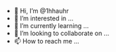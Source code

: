 - 👋 Hi, I’m @1hhauhr
- 👀 I’m interested in ...
- 🌱 I’m currently learning ...
- 💞️ I’m looking to collaborate on ...
- 📫 How to reach me ...

<!---
1hhauhr/1hhauhr is a ✨ special ✨ repository because its `README.md` (this file) appears on your GitHub profile.
You can click the Preview link to take a look at your changes.
--->
